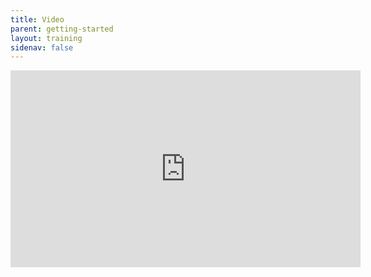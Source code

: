 ```yaml
---
title: Video
parent: getting-started
layout: training
sidenav: false
---
```

<iframe width="560" height="315" src="https://www.youtube.com/embed/jevQQdo7nGE" frameborder="0" allow="accelerometer; autoplay; clipboard-write; encrypted-media; gyroscope; picture-in-picture" allowfullscreen></iframe>